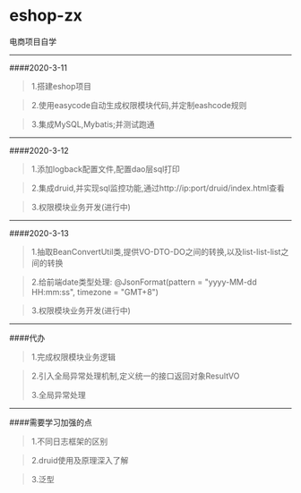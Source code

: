 # eshop-zx
电商项目自学
***
####2020-3-11
> 1.搭建eshop项目

> 2.使用easycode自动生成权限模块代码,并定制eashcode规则

> 3.集成MySQL,Mybatis;并测试跑通
***
####2020-3-12
> 1.添加logback配置文件,配置dao层sql打印

> 2.集成druid,并实现sql监控功能,通过http://ip:port/druid/index.html查看

> 3.权限模块业务开发(进行中)
***
####2020-3-13
> 1.抽取BeanConvertUtil类,提供VO-DTO-DO之间的转换,以及list<VO>-list<DTO>-list<DO>之间的转换

> 2.给前端date类型处理: @JsonFormat(pattern = "yyyy-MM-dd HH:mm:ss", timezone = "GMT+8")

> 3.权限模块业务开发(进行中)
***

####代办
> 1.完成权限模块业务逻辑

> 2.引入全局异常处理机制,定义统一的接口返回对象ResultVO
>
> 3.全局异常处理
***
####需要学习加强的点
>  1.不同日志框架的区别

>  2.druid使用及原理深入了解

>  3.泛型
